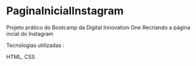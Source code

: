 # PaginaInicialInstagram
Projeto prático do Bootcamp da Digital Innovation One 
Recriando a página incial do Instagram 

Tecnologias utilizadas :

HTML,
CSS




